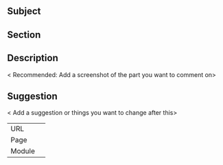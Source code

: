 ## Subject
<Add title of topic>

## Section
<Add section here>

## Description
<Add feedback here>
< Recommended: Add a screenshot of the part you want to comment on>

## Suggestion
< Add a suggestion or things you want to change after this>

<!-- If added manually, please fill in the following table with URL = page url, Page = the name of the page. You can levae Module open -->
| | |
|---|---|
| URL |  |
| Page |  |
| Module |  |